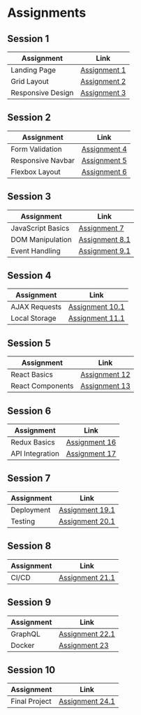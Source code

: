 # Assignments

## Session 1
| Assignment        | Link                                                                                  |
|-------------------|---------------------------------------------------------------------------------------|
| Landing Page      | [Assignment 1](https://vigneshvaranasi.github.io/FSWD/Assignments/01-Session/01-Assignment) |
| Grid Layout       | [Assignment 2](https://vigneshvaranasi.github.io/FSWD/Assignments/01-Session/02-Assignment) |
| Responsive Design| [Assignment 3](https://vigneshvaranasi.github.io/FSWD/Assignments/01-Session/03-Assignment) |

## Session 2
| Assignment        | Link                                                                                  |
|-------------------|---------------------------------------------------------------------------------------|
| Form Validation   | [Assignment 4](https://vigneshvaranasi.github.io/FSWD/Assignments/02-Session/04-1-Assignment) |
| Responsive Navbar| [Assignment 5](https://vigneshvaranasi.github.io/FSWD/Assignments/02-Session/05-1-Assignment) |
| Flexbox Layout    | [Assignment 6](https://vigneshvaranasi.github.io/FSWD/Assignments/02-Session/06-Assignment) |

## Session 3
| Assignment        | Link                                                                                  |
|-------------------|---------------------------------------------------------------------------------------|
| JavaScript Basics | [Assignment 7](https://vigneshvaranasi.github.io/FSWD/Assignments/03-Session/07-Assignment) |
| DOM Manipulation  | [Assignment 8.1](https://vigneshvaranasi.github.io/FSWD/Assignments/03-Session/08-1-Assignment) |
| Event Handling    | [Assignment 9.1](https://vigneshvaranasi.github.io/FSWD/Assignments/03-Session/09-1-Assignment) |

## Session 4
| Assignment        | Link                                                                                  |
|-------------------|---------------------------------------------------------------------------------------|
| AJAX Requests     | [Assignment 10.1](https://vigneshvaranasi.github.io/FSWD/Assignments/04-Session/10-1-Assignment) |
| Local Storage     | [Assignment 11.1](https://vigneshvaranasi.github.io/FSWD/Assignments/04-Session/11-1-Assignment) |

## Session 5
| Assignment        | Link                                                                                  |
|-------------------|---------------------------------------------------------------------------------------|
| React Basics      | [Assignment 12](https://vigneshvaranasi.github.io/FSWD/Assignments/05-Session/12-Assignment) |
| React Components  | [Assignment 13](https://vigneshvaranasi.github.io/FSWD/Assignments/05-Session/13-Assignment) |

## Session 6
| Assignment        | Link                                                                                  |
|-------------------|---------------------------------------------------------------------------------------|
| Redux Basics      | [Assignment 16](https://vigneshvaranasi.github.io/FSWD/Assignments/05-Session/16-Assignment) |
| API Integration   | [Assignment 17](https://vigneshvaranasi.github.io/FSWD/Assignments/05-Session/17-Assignment) |

## Session 7
| Assignment        | Link                                                                                  |
|-------------------|---------------------------------------------------------------------------------------|
| Deployment        | [Assignment 19.1](https://vigneshvaranasi.github.io/FSWD/Assignments/06-Session/19-Assignments/19-1-Assignment) |
| Testing           | [Assignment 20.1](https://vigneshvaranasi.github.io/FSWD/Assignments/06-Session/20-Assignments/20-1-Assignment) |

## Session 8
| Assignment        | Link                                                                                  |
|-------------------|---------------------------------------------------------------------------------------|
| CI/CD             | [Assignment 21.1](https://vigneshvaranasi.github.io/FSWD/Assignments/06-Session/21-Assignments/21-1-Assignment) |

## Session 9
| Assignment        | Link                                                                                  |
|-------------------|---------------------------------------------------------------------------------------|
| GraphQL           | [Assignment 22.1](https://vigneshvaranasi.github.io/FSWD/Assignments/07-Session/22-1-Assignment) |
| Docker            | [Assignment 23](https://vigneshvaranasi.github.io/FSWD/Assignments/07-Session/23-Assignment) |

## Session 10
| Assignment        | Link                                                                                  |
|-------------------|---------------------------------------------------------------------------------------|
| Final Project     | [Assignment 24.1](https://vigneshvaranasi.github.io/FSWD/Assignments/07-Session/24-1-Assignment) |
